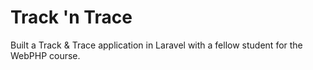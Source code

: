 # Track 'n Trace

Built a Track & Trace application in Laravel with a fellow student for the WebPHP course.
